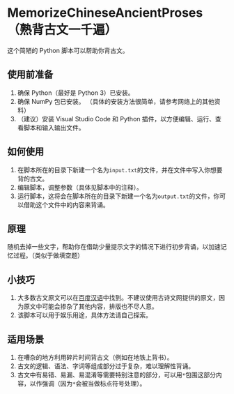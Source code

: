 # MemorizeChineseAncientProses（熟背古文一千遍）
这个简陋的 Python 脚本可以帮助你背古文。

## 使用前准备
1. 确保 Python（最好是 Python 3）已安装。
2. 确保 NumPy 包已安装。
（具体的安装方法很简单，请参考网络上的其他资料）
3. （建议）安装 Visual Studio Code 和 Python 插件，以方便编辑、运行、查看脚本和输入输出文件。

## 如何使用
1. 在脚本所在的目录下新建一个名为`input.txt`的文件，并在文件中写入你想要背的古文。
2. 编辑脚本，调整参数（具体见脚本中的注释）。
3. 运行脚本，这将会在脚本所在的目录下新建一个名为`output.txt`的文件，你可以借助这个文件中的内容来背诵。

## 原理
随机去掉一些文字，帮助你在借助少量提示文字的情况下进行初步背诵，以加速记忆过程。（类似于做填空题）

## 小技巧
1. 大多数古文原文可以在[百度汉语](https://imedwz.baidu.com/t/ipt/Z3iueq)中找到。不建议使用古诗文网提供的原文，因为原文中可能会掺杂了其他内容，排版也不尽人意。
2. 该脚本可以用于娱乐用途，具体方法请自己探索。

## 适用场景
1. 在嘈杂的地方利用碎片时间背古文（例如在地铁上背书）。
2. 古文的逻辑、语法、字词等组成部分过于复杂，难以理解性背诵。
3. 古文中有易错、易漏、易混淆等需要特别注意的部分，可以用`*`包围这部分内容，以作强调（因为`*`会被当做标点符号处理）。
